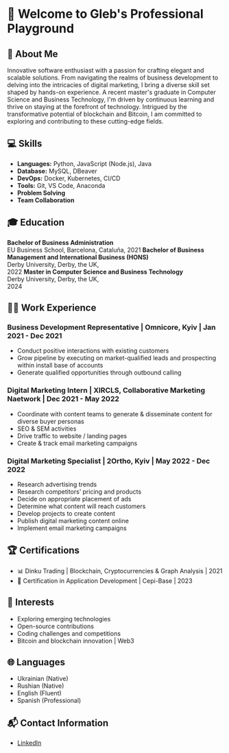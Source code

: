 # 🚀 Welcome to Gleb's Professional Playground 

## 🌟 About Me

Innovative software enthusiast with a passion for crafting elegant and scalable solutions. From navigating the realms of business development to delving into the intricacies of digital marketing, I bring a diverse skill set shaped by hands-on experience. A recent master's graduate in Computer Science and Business Technology, I'm driven by continuous learning and thrive on staying at the forefront of technology. Intrigued by the transformative potential of blockchain and Bitcoin, I am committed to exploring and contributing to these cutting-edge fields.

## 💻 Skills

- **Languages:** Python, JavaScript (Node.js), Java
- **Database:** MySQL, DBeaver
- **DevOps:** Docker, Kubernetes, CI/CD
- **Tools:** Git, VS Code, Anaconda
- **Problem Solving**
- **Team Collaboration**

## 🎓 Education

**Bachelor of Business Administration**  
EU Business School, Barcelona, Cataluña, 
2021 
**Bachelor of Business Management and International Business (HONS)**  
Derby University, Derby, the UK,  
2022
**Master in Computer Science and Business Technology**  
Derby University, Derby, the UK,  
2024

## 👨‍💻 Work Experience

### Business Development Representative | Omnicore, Kyiv | Jan 2021 - Dec 2021

- Conduct positive interactions with existing customers
- Grow pipeline by executing on market-qualified leads and prospecting within install base of accounts
- Generate qualified opportunities through outbound calling

### Digital Marketing Intern | XIRCLS, Collaborative Marketing Naetwork | Dec 2021 - May 2022

- Coordinate with content teams to generate & disseminate content for diverse buyer personas
- SEO & SEM activities
- Drive traffic to website / landing pages
- Create & track email marketing campaigns

### Digital Marketing Specialist | 2Ortho, Kyiv | May 2022 - Dec 2022

- Research advertising trends
- Research competitors’ pricing and products
- Decide on appropriate placement of ads
- Determine what content will reach customers
- Develop projects to create content
- Publish digital marketing content online
- Implement email marketing campaigns


## 🏆 Certifications

- 📊 Dinku Trading | Blockchain, Cryptocurrencies & Graph Analysis | 2021
- 📜 Certification in Application Development | Cepi-Base | 2023

## 🚀 Interests

- Exploring emerging technologies
- Open-source contributions
- Coding challenges and competitions
- Bitcoin and blockchain innovation | Web3
  
## 🌐 Languages

- Ukrainian (Native)
- Rushian (Native)
- English (Fluent)
- Spanish (Professional)


## 📬 Contact Information

- [LinkedIn](https://www.linkedin.com/in/gleb-teperev-2f3/)



